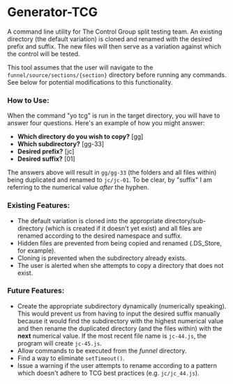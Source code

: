 # Generator-TCG

A command line utility for The Control Group split testing team. An existing directory (the default variation) is cloned and renamed with the desired prefix and suffix. The new files will then serve as a variation against which the control will be tested.

This tool assumes that the user will navigate to the `funnel/source/sections/{section}` directory before running any commands. See below for potential modifications to this functionality.

### How to Use:

When the command "yo tcg" is run in the target directory, you will have to answer four questions. Here's an example of how you might answer:

* **Which directory do you wish to copy?** [gg]
* **Which subdirectory?** [gg-33]
* **Desired prefix?** [jc]
* **Desired suffix?** [01]

The answers above will result in `gg/gg-33` (the folders and all files within) being duplicated and renamed to `jc/jc-01`. To be clear, by "suffix" I am referring to the numerical value *after* the hyphen.

### Existing Features:

* The default variation is cloned into the appropriate directory/sub-directory (which is created if it doesn't yet exist) and all files are renamed according to the desired namespace and suffix.
* Hidden files are prevented from being copied and renamed (.DS_Store, for example).
* Cloning is prevented when the subdirectory already exists.
* The user is alerted when she attempts to copy a directory that does not exist.

### Future Features:

* Create the appropriate subdirectory dynamically (numerically speaking). This would prevent us from having to input the desired suffix manually because it would find the subdirectory with the highest numerical value and then rename the duplicated directory (and the files within) with the **next** numerical value. If the most recent file name is `jc-44.js`, the program will create `jc-45.js`.
* Allow commands to be executed from the *funnel* directory.
* Find a way to eliminate `setTimeout()`.
* Issue a warning if the user attempts to rename according to a pattern which doesn't adhere to TCG best practices (e.g. `jc/jc_44.js`).
